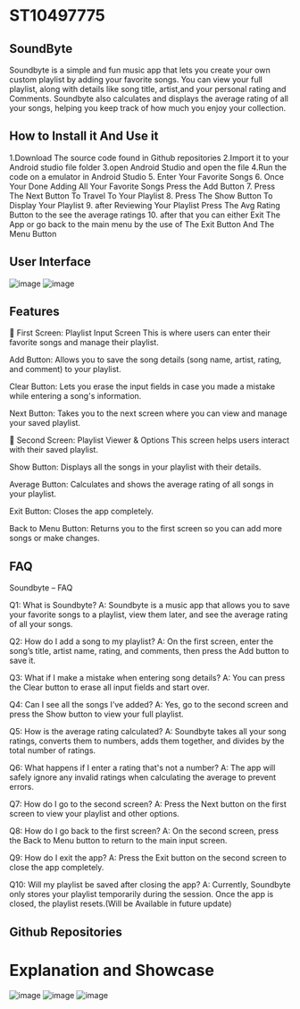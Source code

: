 # ST10497775
## SoundByte
Soundbyte is a simple and fun music app that lets you create your own custom playlist by adding your favorite songs. You can view your full playlist, along with details like song title, artist,and your personal rating and Comments. Soundbyte also calculates and displays the average rating of all your songs, helping you keep track of how much you enjoy your collection.


## How to Install it And Use it
1.Download The source code found in Github repositories 2.Import it to your Android studio file folder 3.open Android Studio and open the file 4.Run the code on a emulator in Android Studio 5. Enter Your Favorite Songs 6. Once Your Done Adding All Your Favorite Songs Press the Add Button 7. Press The Next Button To Travel To Your Playlist 8. Press The Show Button To Display Your Playlist 9. after Reviewing Your Playlist Press The Avg Rating Button to the see the average ratings 10. after that you can either Exit The App or go back to the main menu by the use of The Exit Button And The Menu Button 
## User Interface 
![image](https://github.com/user-attachments/assets/3f679745-637e-4f3b-9bcc-f2c87fd17f87)
![image](https://github.com/user-attachments/assets/82e99bcf-3723-4878-8fb1-959c147082bc)
## Features 
📱 First Screen: Playlist Input Screen
This is where users can enter their favorite songs and manage their playlist.

Add Button: Allows you to save the song details (song name, artist, rating, and comment) to your playlist.

Clear Button: Lets you erase the input fields in case you made a mistake while entering a song's information.

Next Button: Takes you to the next screen where you can view and manage your saved playlist.

🎵 Second Screen: Playlist Viewer & Options
This screen helps users interact with their saved playlist.

Show Button: Displays all the songs in your playlist with their details.

Average Button: Calculates and shows the average rating of all songs in your playlist.

Exit Button: Closes the app completely.

Back to Menu Button: Returns you to the first screen so you can add more songs or make changes.
## FAQ
Soundbyte – FAQ

Q1: What is Soundbyte?
A: Soundbyte is a music app that allows you to save your favorite songs to a playlist, view them later, and see the average rating of all your songs.

Q2: How do I add a song to my playlist?
A: On the first screen, enter the song’s title, artist name, rating, and comments, then press the Add button to save it.

Q3: What if I make a mistake when entering song details?
A: You can press the Clear button to erase all input fields and start over.

Q4: Can I see all the songs I’ve added?
A: Yes, go to the second screen and press the Show button to view your full playlist.

Q5: How is the average rating calculated?
A: Soundbyte takes all your song ratings, converts them to numbers, adds them together, and divides by the total number of ratings.

Q6: What happens if I enter a rating that's not a number?
A: The app will safely ignore any invalid ratings when calculating the average to prevent errors.

Q7: How do I go to the second screen?
A: Press the Next button on the first screen to view your playlist and other options.

Q8: How do I go back to the first screen?
A: On the second screen, press the Back to Menu button to return to the main input screen.

Q9: How do I exit the app?
A: Press the Exit button on the second screen to close the app completely.

Q10: Will my playlist be saved after closing the app?
A: Currently, Soundbyte only stores your playlist temporarily during the session. Once the app is closed, the playlist resets.(Will be Available in future update)
## Github Repositories
# Explanation and Showcase
![image](https://github.com/user-attachments/assets/1962bdde-9dc0-463f-a641-596d58c58140)
![image](https://github.com/user-attachments/assets/47447804-a954-47e4-9858-17c03300e6b8)
![image](https://github.com/user-attachments/assets/673c51d5-856e-4ab7-bfca-395f9dacf8ad)

